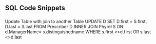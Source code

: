 ## SQL Code Snippets

### 
Update Table with join to another Table
UPDATE
	D
SET
    D.first = S.first,
	D.last = S.last
FROM
    Prescriber D
INNER JOIN
    Phyrel S
ON 
    d.ManagerName= s.distinguishedname
WHERE
	s.first <>d.first
	OR
	s.last <>d.last
